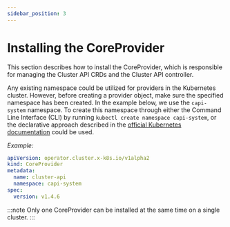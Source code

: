 ```yaml
---
sidebar_position: 3
---
```


# Installing the CoreProvider

This section describes how to install the CoreProvider, which is responsible for managing the Cluster API CRDs and the Cluster API controller.

Any existing namespace could be utilized for providers in the Kubernetes cluster. However, before creating a provider object, make sure the specified namespace has been created. In the example below, we use the `capi-system` namespace. To create this namespace through either the Command Line Interface (CLI) by running `kubectl create namespace capi-system`, or the declarative approach described in the [official Kubernetes documentation](https://kubernetes.io/docs/tasks/administer-cluster/namespaces-walkthrough/#create-new-namespaces) could be used.

*Example:*

```yaml
apiVersion: operator.cluster.x-k8s.io/v1alpha2
kind: CoreProvider
metadata:
  name: cluster-api
  namespace: capi-system
spec:
  version: v1.4.6
```

:::note
Only one CoreProvider can be installed at the same time on a single cluster.
:::
